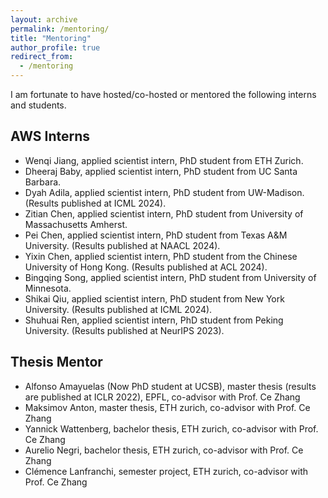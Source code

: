 ```yaml
---
layout: archive
permalink: /mentoring/
title: "Mentoring"
author_profile: true
redirect_from: 
  - /mentoring
---
```



I am fortunate to have hosted/co-hosted or mentored the following interns and students.

## AWS Interns
* Wenqi Jiang, applied scientist intern, PhD student from ETH Zurich.
* Dheeraj Baby, applied scientist intern, PhD student from UC Santa Barbara.
* Dyah Adila, applied scientist intern, PhD student from UW-Madison. (Results published at ICML 2024).
* Zitian Chen,  applied scientist intern, PhD student from University of Massachusetts Amherst.
* Pei Chen, applied scientist intern, PhD student from Texas A&M University. (Results published at NAACL 2024).
* Yixin Chen, applied scientist intern, PhD student from the Chinese University of Hong Kong. (Results published at ACL 2024).
* Bingqing Song, applied scientist intern, PhD student from University of Minnesota.
* Shikai Qiu, applied scientist intern, PhD student from New York University. (Results published at ICML 2024).
* Shuhuai Ren, applied scientist intern, PhD student from Peking University. (Results published at NeurIPS 2023).

## Thesis Mentor
* Alfonso Amayuelas (Now PhD student at UCSB), master thesis (results are published at ICLR 2022), EPFL, co-advisor with Prof. Ce Zhang
* Maksimov Anton, master thesis, ETH zurich, co-advisor with Prof. Ce Zhang
* Yannick Wattenberg, bachelor thesis, ETH zurich, co-advisor with Prof. Ce Zhang
* Aurelio Negri, bachelor thesis, ETH zurich, co-advisor with Prof. Ce Zhang
* Clémence Lanfranchi, semester project, ETH zurich, co-advisor with Prof. Ce Zhang
